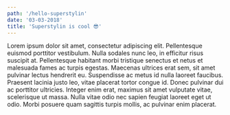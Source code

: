 ```yaml
---
path: '/hello-superstylin'
date: '03-03-2018'
title: 'Superstylin is cool 😎'
---
```


Lorem ipsum dolor sit amet, consectetur adipiscing elit. Pellentesque euismod porttitor vestibulum. Nulla sodales nunc leo, in efficitur risus suscipit at. Pellentesque habitant morbi tristique senectus et netus et malesuada fames ac turpis egestas. Maecenas ultrices erat sem, sit amet pulvinar lectus hendrerit eu. Suspendisse ac metus id nulla laoreet faucibus. Praesent lacinia justo leo, vitae placerat tortor congue id. Donec pulvinar dui ac porttitor ultricies. Integer enim erat, maximus sit amet vulputate vitae, scelerisque ut massa. Nulla vitae odio nec sapien feugiat laoreet eget ut odio. Morbi posuere quam sagittis turpis mollis, ac pulvinar enim placerat.
